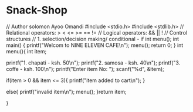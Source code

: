 # Snack-Shop
// Author solomon Ayoo Omandi
#include <stdio.h>
#include <stdlib.h>
// Relational operators: > < <= >= == !=
// Logical operators: && || !
// Control structures
// 1. selection/decision making/ conditional - if
int menu();
int main()
{
    printf("Welcom to NINE ELEVEN CAFE\n");
    menu();
    return 0;
}
int menu(){
int item;

printf("1. chapati - ksh. 50\n");
printf("2. samosa - ksh. 40\n");
printf("3. coffe - ksh. 100\n");
printf("Enter item No: ");
scanf("%d", &item);

if(item > 0 && item <= 3){
        printf("item added to cart\n");
}

else{
    printf("invalid item\n");
    menu();
    }return item;

}
